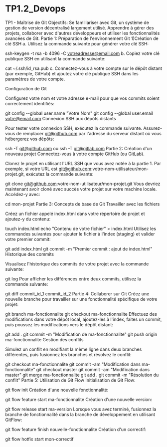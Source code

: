 # TP1.2_Devops

TP1 - Maîtrise de Git Objectifs: Se familiariser avec Git, un système de gestion de version décentralisé largement utilisé. Apprendre à gérer des projets, collaborer avec d'autres développeurs et utiliser les fonctionnalités avancées de Git. Partie 1: Préparation de l'environnement Git 1)Création de clé SSH a. Utilisez la commande suivante pour générer votre clé SSH:

ssh-keygen -t rsa -b 4096 -C votreadresse@email.com b. Copiez votre clé publique SSH en utilisant la commande suivante:

cat ~/.ssh/id_rsa.pub c. Connectez-vous à votre compte sur le dépôt distant (par exemple, GitHub) et ajoutez votre clé publique SSH dans les paramètres de votre compte.

Configuration de Git

Configurez votre nom et votre adresse e-mail pour que vos commits soient correctement identifiés:

git config --global user.name "Votre Nom" git config --global user.email votre@email.com Connexion SSH aux dépôts distants

Pour tester votre connexion SSH, exécutez la commande suivante. Assurez-vous de remplacer git@github.com par l'adresse du serveur distant où vous hébergerez vos dépôts:

ssh -T git@github.com ou ssh -T git@gitlab.com Partie 2: Création d'un nouveau projet Connectez-vous à votre compte GitHub (ou GitLab).

Clonez le projet en utilisant l'URL SSH que vous avez notée à la partie 1. Par exemple, si votre URL est git@github.com:votre-nom-utilisateur/mon-projet.git, exécutez la commande suivante:

git clone git@github.com:votre-nom-utilisateur/mon-projet.git Vous devriez maintenant avoir cloné avec succès votre projet sur votre machine locale. Accédez-y avec:

cd mon-projet Partie 3: Concepts de base de Git Travailler avec les fichiers

Créez un fichier appelé index.html dans votre répertoire de projet et ajoutez-y du contenu:

touch index.html echo "Contenu de votre fichier" > index.html Utilisez les commandes suivantes pour ajouter le fichier à l'index (staging) et valider votre premier commit:

git add index.html git commit -m "Premier commit : ajout de index.html" Historique des commits

Visualisez l'historique des commits de votre projet avec la commande suivante:

git log Pour afficher les différences entre deux commits, utilisez la commande suivante:

git diff commit_id_1 commit_id_2 Partie 4: Collaborer sur Git Créez une nouvelle branche pour travailler sur une fonctionnalité spécifique de votre projet:

git branch ma-fonctionnalite git checkout ma-fonctionnalite Effectuez des modifications dans votre dépôt local, ajoutez-les à l'index, faites un commit, puis poussez les modifications vers le dépôt distant:

git add . git commit -m "Modification de ma-fonctionnalite" git push origin ma-fonctionnalite Gestion des conflits

Simulez un conflit en modifiant la même ligne dans deux branches différentes, puis fusionnez les branches et résolvez le conflit:

git checkout ma-fonctionnalite git commit -am "Modification dans ma-fonctionnalite" git checkout master git commit -am "Modification dans master" git merge ma-fonctionnalite git add . git commit -m "Résolution du conflit" Partie 5: Utilisation de Git Flow Initialisation de Git Flow:

git flow init Création d'une nouvelle fonctionnalité:

git flow feature start ma-fonctionnalite Création d'une nouvelle version:

git flow release start ma-version Lorsque vous avez terminé, fusionnez la branche de fonctionnalité dans la branche de développement en utilisant GitFlow:

git flow feature finish nouvelle-fonctionnalite Création d'un correctif:

git flow hotfix start mon-correctif
